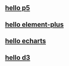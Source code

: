 ---
---
## [hello p5](./mindExpand/README.md)
## [hello element-plus](./elementPlus/README.md)
## [hello echarts](./dataVisualization/README.md)
## [hello d3](./dataVisualization/README.md)

<ClientOnly>
<home></home>
</ClientOnly>
